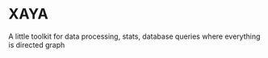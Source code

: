 XAYA
====

A little toolkit for data processing, stats, database queries where everything is directed graph